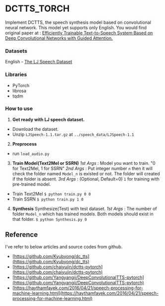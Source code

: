 # DCTTS_TORCH

Implement DCTTS, the speech synthesis model based on convolutional neural network. This model yet supports only English.
You would find original paper at : [Efficiently Trainable Text-to-Speech System Based on Deep Convolutional Networks with Guided Attention.](https://arxiv.org/abs/1710.08969)

### Datasets

English - [The LJ Speech Dataset](https://keithito.com/LJ-Speech-Dataset/)

### Libraries

- PyTorch
- librosa
- tqdm

### How to use

1. **Get ready with LJ speech dataset.**
- Download the dataset.
- Unzip `LJSpeech-1.1.tar.gz` at `../speech_data/LJSpeech-1.1`
2. **Preprocess**
- run `load_audio.py`
3. **Train Model(Text2Mel or SSRN)**
*1st Args* : Model you want to train. "0 for Text2Mel, 1 for SSRN"
*2nd Args* : Put integer number `n` then it will check the folder named `Model_n` is existed or not. The folder will created if the folder is absent. 
*3rd Args* : (Optional, Default=0) `1` for training with pre-trained model.
- Train Text2Mel
   `$ python train.py 0 0`
- Train SSRN
   `$ python train.py 1 0`
4. **Synthesis**
Synthesize(Test) with test dataset.
*1st Args* : The number of folder `Model_n` which has trained models. Both models should exist in that folder.
`$ python Synthesis.py 0`

## Reference

I've refer to below articles and source codes from github. 

- [https://github.com/Kyubyong/dc_tts](https://github.com/Kyubyong/dc_tts)
- [https://github.com/chaiyujin/dctts-pytorch](https://github.com/chaiyujin/dctts-pytorch)
- [https://github.com/Yangyangii/DeepConvolutionalTTS-pytorch](https://github.com/Yangyangii/DeepConvolutionalTTS-pytorch)
- [https://haythamfayek.com/2016/04/21/speech-processing-for-machine-learning.html](https://haythamfayek.com/2016/04/21/speech-processing-for-machine-learning.html)